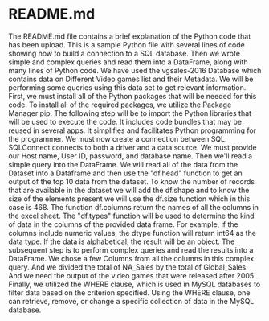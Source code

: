 # README.md
The README.md file contains a brief explanation of the Python code that has been upload.
This is a sample Python file with several lines of code showing how to build a connection to a SQL database. Then we wrote simple and complex queries and read them into a DataFrame, along with many lines of Python code.
We have used the vgsales-2016 Database which contains data on Different Video games list and their Metadata. We will be performing some queries using this data set to get relevant information.
First, we must install all of the Python packages that will be needed for this code. To install all of the required packages, we utilize the Package Manager pip. The following step will be to import the Python libraries that will be used to execute the code. It includes code bundles that may be reused in several apps. It simplifies and facilitates Python programming for the programmer.
We must now create a connection between SQL. SQLConnect connects to both a driver and a data source. We must provide our Host name, User ID, password, and database name. Then we'll read a simple query into the DataFrame. We will read all of the data from the Dataset into a Dataframe and then use the "df.head" function to get an output of the top 10 data from the dataset.
To know the number of records that are available in the dataset we will add the df.shape and to know the size of the elements present we will use the df.size function which in this case is 468. The function df.columns return the names of all the columns in the excel sheet. The "df.types" function will be used to determine the kind of data in the columns of the provided data frame. For example, if the columns include numeric values, the dtype function will return int64 as the data type. If the data is alphabetical, the result will be an object.
The subsequent step is to perform complex queries and read the results into a DataFrame. We chose a few Columns from all the columns in this complex query. And we divided the total of NA_Sales by the total of Global_Sales. And we need the output of the video games that were released after 2005.
Finally, we utilized the WHERE clause, which is used in MySQL databases to filter data based on the criterion specified. Using the WHERE clause, one can retrieve, remove, or change a specific collection of data in the MySQL database.
